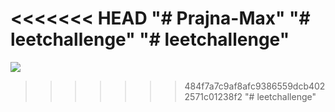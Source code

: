 <<<<<<< HEAD
"# Prajna-Max" 
"# leetchallenge" 
"# leetchallenge" 
=======
 
![](https://leetcard.jacoblin.cool/PRAJNA-leet?ext=heatmap)
>>>>>>> 484f7a7c9af8afc9386559dcb4022571c01238f2
"# leetchallenge" 
